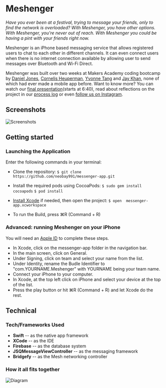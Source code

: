 # Meshenger

*Have you ever been at a festival, trying to message your friends, only to find the network is overloaded? With Meshenger, you have other options. With Meshenger, you're never out of reach. With Meshenger you could be having a pint with your friends right now.*

Meshenger is an iPhone based messaging service that allows registered users to chat to each other in different channels. It can even connect users when there is no internet connection available by allowing user to send messages over Bluetooth and Wi-Fi Direct.  

Meshenger was built over two weeks at Makers Academy coding bootcamp by [Daniel Jones](https://github.com/danieljonesdmj), [Cornelis Heuperman](https://github.com/heuperman), [Yvonne Tang](https://github.com/YvCodeHong) and [Jay Khan](https://github.com/neobay991), none of which had ever made a mobile app before. Want to know more? You can watch our [final presentation](https://www.facebook.com/MakersAcademy/videos/251992592119398/)(starts at 6:40), read about reflections on the project in our [process log](https://hackmd.io/s/S1yZNbdUm) or even [follow us on Instagram](https://www.instagram.com/meshenger_coder/).

## Screenshots

![Screenshots](https://i.imgur.com/7ZbqPWE.png)

## Getting started

### Launching the Application
Enter the following commands in your terminal:

- Clone the repository:
`$ git clone https://github.com/neobay991/messenger-app.git`

- Install the required pods using CocoaPods:
`$ sudo gem install cocoapods`
`$ pod install`

- [Install Xcode](https://developer.apple.com/xcode/) if needed, then open the project:
`$ open  messenger-app.xcworkspace`
- To run the Build, press ⌘R (Command + R)

### Advanced: running Meshenger on your iPhone

You will need an [Apple ID](https://appleid.apple.com/) to complete these steps.
- In Xcode, click on the messenger-app folder in the navigation bar. 
- In the main screen, click on General.
- Under Signing, click on team and select your name from the list.
- Under Identity, rename the Budle Identifier to "com.YOURNAME.Meshenger" with YOURNAME being your team name.
- Connect your iPhone to your computer.
- In Xcode, at the top left click on iPhone and select your device at the top of the list.
- Press the play button or hit ⌘R (Command + R) and let Xcode do the rest.

## Technical

### Tech/Frameworks Used
- **Swift** -- as the native app framework  
- **XCode** -- as the IDE  
- **Firebase** -- as the database system   
- **JSQMessageViewController** -- as the messaging framework    
- **Bridgefy** -- as the Mesh networking controller

### How it all fits together

![Diagram](https://i.imgur.com/JQBrc3V.png)
